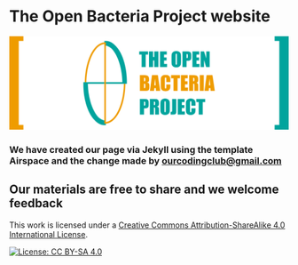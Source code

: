 # The Open Bacteria Project website
![](https://raw.githubusercontent.com/TheOpenBacteriaProject/Branding/master/Documentation-Media/Document-Header.png)

### We have created our page via Jekyll using the template Airspace and the change made by ourcodingclub@gmail.com 

## Our materials are free to share and we welcome feedback 

This work is licensed under a [Creative Commons Attribution-ShareAlike 4.0 International License](https://creativecommons.org/licenses/by-sa/4.0/).

[![License: CC BY-SA 4.0](https://licensebuttons.net/l/by-sa/4.0/80x15.png)](https://creativecommons.org/licenses/by-sa/4.0/)

